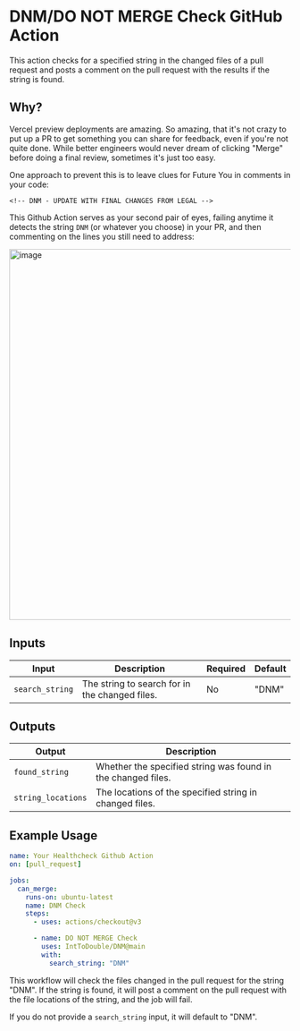 # DNM/DO NOT MERGE Check GitHub Action

This action checks for a specified string in the changed files of a pull request and posts a comment on the pull request with the results if the string is found.

## Why?

Vercel preview deployments are amazing. 
So amazing, that it's not crazy to put up a PR to get something you can share for feedback, even if you're not quite done.
While better engineers would never dream of clicking "Merge" before doing a final review, sometimes it's just too easy.

One approach to prevent this is to leave clues for Future You in comments in your code:


```
<!-- DNM - UPDATE WITH FINAL CHANGES FROM LEGAL -->
```

This Github Action serves as your second pair of eyes, failing anytime it detects the string `DNM` (or whatever you choose) in your PR, and then commenting on the lines you still need to address:

<img width="663" alt="image" src="https://github.com/IntToDouble/DNM/assets/3053339/2bdd4c7a-443d-490c-aa1b-22ac4c467004">


## Inputs

| Input           | Description                                    | Required | Default |
| --------------- | ---------------------------------------------- | -------- | ------- |
| `search_string` | The string to search for in the changed files. | No       | "DNM"   |

## Outputs

| Output             | Description                                                  |
| ------------------ | ------------------------------------------------------------ |
| `found_string`     | Whether the specified string was found in the changed files. |
| `string_locations` | The locations of the specified string in changed files.      |

## Example Usage

```yaml
name: Your Healthcheck Github Action
on: [pull_request]

jobs:
  can_merge:
    runs-on: ubuntu-latest
    name: DNM Check
    steps:
      - uses: actions/checkout@v3

      - name: DO NOT MERGE Check
        uses: IntToDouble/DNM@main
        with:
          search_string: "DNM"
```

This workflow will check the files changed in the pull request for the string "DNM". If the string is found, it will post a comment on the pull request with the file locations of the string, and the job will fail.

If you do not provide a `search_string` input, it will default to "DNM".

